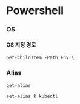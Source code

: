 # Powershell

### OS
#### OS 지정 경로 
```
Get-ChildItem -Path Env:\ 
```


### Alias
```
get-alias

set-alias k kubectl 

```